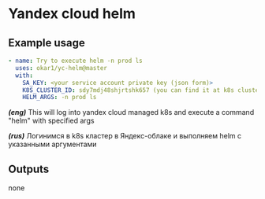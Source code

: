 # Yandex cloud helm 

## Example usage

```yaml
- name: Try to execute helm -n prod ls
  uses: okar1/yc-helm@master
  with:
    SA_KEY: <your service account private key (json form)>
    K8S_CLUSTER_ID: sdy7mdj48shjrtshk657 (you can find it at k8s cluster properties page)
    HELM_ARGS: -n prod ls
```

***(eng)*** This will log into yandex cloud managed k8s and execute a command "helm" with specified args

***(rus)*** Логинимся в k8s кластер в Яндекс-облаке и выполняем helm с указанными аргументами


## Outputs

none
